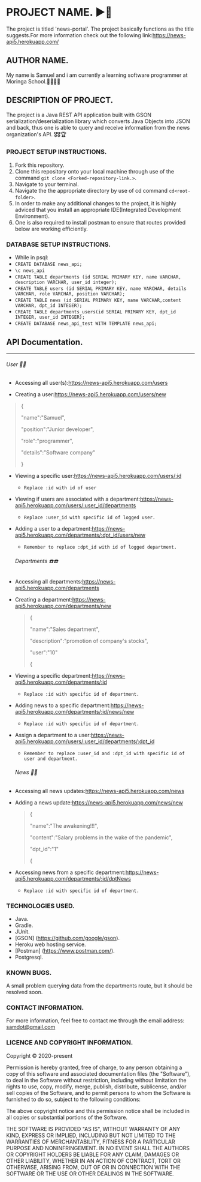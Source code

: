 # PROJECT NAME. :arrow_forward::high_brightness:
The project is titled 'news-portal'. The project basically functions as the title suggests.For more information check out the following link:https://news-api5.herokuapp.com/


## AUTHOR NAME.
My name is Samuel and i am currently a learning software programmer at Moringa School.:man_technologist::man_technologist:

## DESCRIPTION OF PROJECT.
The project is a Java REST API application built with GSON serialization/deserialization library which converts Java Objects into JSON and back, thus one is able to query and receive information from the news organization's API. :medal_military::medal_military::trophy:

### PROJECT SETUP INSTRUCTIONS.
1. Fork this repository.
2. Clone this repository onto your local machine through use of the command `git clone <Forked-repository-link.>`. 
3. Navigate to your terminal.
4. Navigate the the appropriate directory by use of cd command `cd<root-folder>`.
5. In order to make any additional changes to the project, it is highly adviced that you install an appropriate IDE(Integrated Development Environment).
6. One is also required to install postman to ensure that routes provided below are working efficiently.

### DATABASE SETUP INSTRUCTIONS.
- While in psql:
- `CREATE DATABASE news_api;`
- `\c news_api`
- `CREATE TABLE departments (id SERIAL PRIMARY KEY, name VARCHAR, description VARCHAR, user_id integer);`
- `CREATE TABLE users (id SERIAL PRIMARY KEY, name VARCHAR, details VARCHAR, role VARCHAR, position VARCHAR);`
- `CREATE TABLE news (id SERIAL PRIMARY KEY, name VARCHAR,content VARCHAR, dpt_id INTEGER);`
- `CREATE TABLE departments_users(id SERIAL PRIMARY KEY, dpt_id INTEGER, user_id INTEGER);`
- `CREATE DATABASE news_api_test WITH TEMPLATE news_api;`

## API Documentation.
--------------------
###### User :man_scientist:
* Accessing all user(s):https://news-api5.herokuapp.com/users

* Creating a user:https://news-api5.herokuapp.com/users/new
> {
>
> "name":"Samuel",
>
> "position":"Junior developer",
>
> "role":"programmer",
>
> "details":"Software company"
>
>}

* Viewing a specific user:https://news-api5.herokuapp.com/users/:id
  - `Replace :id with id of user`
* Viewing if users are associated with a department:https://news-api5.herokuapp.com/users/:user_id/departments
  - `Replace :user_id with specific id of logged user.`
* Adding a user to a department:https://news-api5.herokuapp.com/departments/:dpt_id/users/new
  - `Remember to replace :dpt_id with id of logged department.`
  
  ###### Departments :phone::phone:
* Accessing all departments:https://news-api5.herokuapp.com/departments
* Creating a department:https://news-api5.herokuapp.com/departments/new
  > {
  >                                                                                                                                                                                                                                                                                                                                          
  > "name":"Sales department",
  >                                                                                                                                                                                                                                                                                                                                        
  > "description":"promotion of company's stocks",
  >                                                                                                                                                                                                                                                                                                                                          
  > "user":"10"
  >                                                                                                                                                                                                                                                                                                                                          
  > {  
   
* Viewing a specific department:https://news-api5.herokuapp.com/departments/:id
  - `Replace :id with specific id of department.` 
* Adding news to a specific department:https://news-api5.herokuapp.com/departments/:id/news/new  
  - `Replace :id with specific id of department.`    
* Assign a department to a user:https://news-api5.herokuapp.com/users/:user_id/departments/:dpt_id
  - `Remember to replace :user_id and :dpt_id with specific id of user and department. `   
  
  ###### News :newspaper::newspaper:
 * Accessing all news updates:https://news-api5.herokuapp.com/news
 * Adding a news update:https://news-api5.herokuapp.com/news/new
   > {
    >                                                                                                                                                                                                                                                                                                                                          
    > "name":"The awakening!!!",
    >                                                                                                                                                                                                                                                                                                                                        
    > "content":"Salary problems in the wake of the pandemic",
    >                                                                                                                                                                                                                                                                                                                                          
    > "dpt_id":"1"
    >                                                                                                                                                                                                                                                                                                                                          
    > {   
* Accessing news from a specific department:https://news-api5.herokuapp.com/departments/:id/dptNews   
  - `Replace :id with specific id of department.`                                                                                                                                                                                                                                                                                                                                                                                                                                                                                                                                                                                                                                                                                                                                                                                                                                                                                                                                                                                                                                                                                                                                                                                                                                                                                                                                                                                                                                                                                                                                                                                                                                                                                                                                                                 
### TECHNOLOGIES USED.
- Java.
- Gradle.
- JUnit.
- [GSON] (https://github.com/google/gson).
- Heroku web hosting service.
- [Postman] (https://www.postman.com/).
- Postgresql.

### KNOWN BUGS.
A small problem querying data from the departments route, but it should be resolved soon.

### CONTACT INFORMATION.
For more information, feel free to contact me through the email address: samdot@gmail.com

### LICENCE AND COPYRIGHT INFORMATION.
Copyright :copyright: 2020-present

Permission is hereby granted, free of charge, to any person obtaining a copy
of this software and associated documentation files (the "Software"), to deal
in the Software without restriction, including without limitation the rights
to use, copy, modify, merge, publish, distribute, sublicense, and/or sell
copies of the Software, and to permit persons to whom the Software is
furnished to do so, subject to the following conditions:

The above copyright notice and this permission notice shall be included in all
copies or substantial portions of the Software.

THE SOFTWARE IS PROVIDED "AS IS", WITHOUT WARRANTY OF ANY KIND, EXPRESS OR
IMPLIED, INCLUDING BUT NOT LIMITED TO THE WARRANTIES OF MERCHANTABILITY,
FITNESS FOR A PARTICULAR PURPOSE AND NONINFRINGEMENT. IN NO EVENT SHALL THE
AUTHORS OR COPYRIGHT HOLDERS BE LIABLE FOR ANY CLAIM, DAMAGES OR OTHER
LIABILITY, WHETHER IN AN ACTION OF CONTRACT, TORT OR OTHERWISE, ARISING FROM,
OUT OF OR IN CONNECTION WITH THE SOFTWARE OR THE USE OR OTHER DEALINGS IN THE
SOFTWARE.

